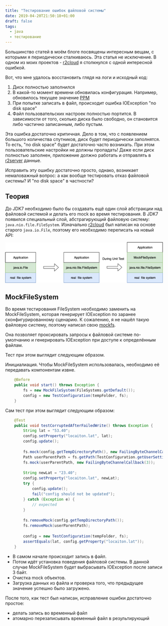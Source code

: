 ```yaml
---
title: "Тестирование ошибок файловой системы"
date: 2019-04-20T21:50:18+01:00
draft: false
tags:
  - java
  - тестирование
---
```

Большинство статей в моём блоге посвящены интересным вещам, с которыми я периодически сталкиваюсь. Эта статья не исключение. В одном из моих проектов - [r2cloud](http://github.com/dernasherbrezon/r2cloud) я столкнулся с одной интересной ошибкой.

Вот, что мне удалось восстановить глядя на логи и исходный код:

 1. Диск полностью заполнился
 2. В какой-то момент времени обновилась конфигурация. Например, обновилось текущее значение [PPM](https://davidnelson.me/?p=371)
 3. При попытке записать в файл, происходит ошибка IOException "no disk space"
 4. Файл пользовательских настроек полностью портится. В зависимости от того, сколько диска было свободно, он становится либо частично записанным, либо пустым. 

Эта ошибка достаточно критичная. Дело в том, что с появлением большого количества спутников, диск будет периодически заполнятся. То есть, "no disk space" будет достаточно часто возникать. При этом пользовательские настройки не должны пропадать! Даже если диск полностью заполнен, приложение должно работать и отправлять в [r2server](https://r2server.com) данные.

Исправить эту ошибку достаточно просто, однако, возникает немаловажный вопрос: а как вообще тестировать отказ файловой системы? И "no disk space" в частности?

## Теория

До JDK7 необходимо было бы создавать ещё один слой абстракции над файловой системой и делать его mock во время тестирования. В JDK7 появился специальный слой, абстрагирующий файловую систему: ```java.nio.file.FileSystem```. Изначально [r2cloud](http://github.com/dernasherbrezon/r2cloud) был написан на основе старого ```java.io.File```, поэтому его необходимо переписать на новый API:

![](/img/test-fs-failures/api.png)

## MockFileSystem

Во время тестирования FileSystem необходимо заменить на MockFileSystem, которая генерирует IOException по заранее сконфигурированному сценарию. К сожалению, я не нашёл такую файловую систему, поэтому написал свою [mockfs](http://github.com/dernasherbrezon/mockfs).

Она позволяет проксировать запросы к файловой системе по-умолчанию и генерировать IOException при доступе к определённым файлам. 

Тест при этом выглядит следующим образом.

Инициалиация. Чтобы MockFileSystem использовалась, необходимо её передавать компонентам извне.

```java
	@Before
	public void start() throws Exception {
		fs = new MockFileSystem(FileSystems.getDefault());
		config = new TestConfiguration(tempFolder, fs);
	}
``` 

Сам тест при этом выглядит следующим образом:

```java
	@Test
	public void testCorruptedAfterFailedWrite() throws Exception {
		String lat = "53.40";
		config.setProperty("locaiton.lat", lat);
		config.update();

		fs.mock(config.getTempDirectoryPath(), new FailingByteChannelCallback(3));
		Path userParentPath = fs.getPath(TestConfiguration.getUserSettingsLocation(tempFolder)).getParent();
		fs.mock(userParentPath, new FailingByteChannelCallback(3));

		String newLat = "23.40";
		config.setProperty("locaiton.lat", newLat);
		try {
			config.update();
			fail("config should not be updated");
		} catch (Exception e) {
			// expected
		}
		
		fs.removeMock(config.getTempDirectoryPath());
		fs.removeMock(userParentPath);

		config = new TestConfiguration(tempFolder, fs);
		assertEquals(lat, config.getProperty("locaiton.lat"));
	}
```

 * В самом начале происходит запись в файл.
 * Потом идёт установка поведения файловой системы. В данной случае MockFileSystem будет выбрасывать IOException после записи 3 байт.
 * Очистка mock объектов.
 * Загрузка данных из файла и проверка того, что предыдущее значение успешно было загружено.
 
После того, как тест был написан, исправление ошибки достаточно простое: 

 * делать запись во временный файл 
 * атомарно перезаписывать временный файл в результирующий
 
